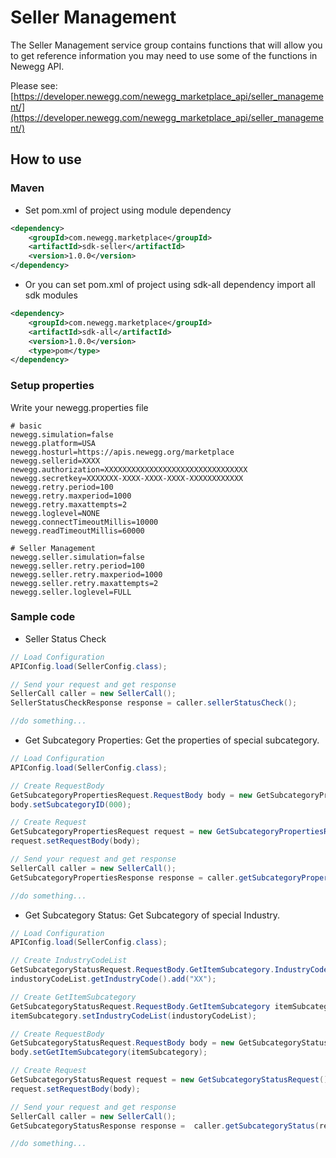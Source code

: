 # Seller Management
The Seller Management service group contains functions that will allow you to get reference information you may need to use some of the functions in Newegg API.

Please see: [https://developer.newegg.com/newegg_marketplace_api/seller_management/](https://developer.newegg.com/newegg_marketplace_api/seller_management/)

## How to use
### Maven
- Set pom.xml of project using module dependency
```xml
<dependency>
    <groupId>com.newegg.marketplace</groupId>
    <artifactId>sdk-seller</artifactId>
    <version>1.0.0</version>
</dependency>
```

- Or you can set pom.xml of project using sdk-all dependency import all sdk modules
```xml
<dependency>
    <groupId>com.newegg.marketplace</groupId>
    <artifactId>sdk-all</artifactId>
    <version>1.0.0</version>
    <type>pom</type>
</dependency>
```

### Setup properties
Write your newegg.properties file
```properties
# basic
newegg.simulation=false
newegg.platform=USA
newegg.hosturl=https://apis.newegg.org/marketplace
newegg.sellerid=XXXX
newegg.authorization=XXXXXXXXXXXXXXXXXXXXXXXXXXXXXXXX
newegg.secretkey=XXXXXXX-XXXX-XXXX-XXXX-XXXXXXXXXXXX
newegg.retry.period=100
newegg.retry.maxperiod=1000
newegg.retry.maxattempts=2
newegg.loglevel=NONE
newegg.connectTimeoutMillis=10000
newegg.readTimeoutMillis=60000

# Seller Management
newegg.seller.simulation=false
newegg.seller.retry.period=100
newegg.seller.retry.maxperiod=1000
newegg.seller.retry.maxattempts=2
newegg.seller.loglevel=FULL
```

### Sample code
- Seller Status Check
```java
// Load Configuration
APIConfig.load(SellerConfig.class);

// Send your request and get response
SellerCall caller = new SellerCall();
SellerStatusCheckResponse response = caller.sellerStatusCheck();

//do something...
```

- Get Subcategory Properties: Get the properties of special subcategory.
```java
// Load Configuration
APIConfig.load(SellerConfig.class);

// Create RequestBody
GetSubcategoryPropertiesRequest.RequestBody body = new GetSubcategoryPropertiesRequest.RequestBody();
body.setSubcategoryID(000);

// Create Request
GetSubcategoryPropertiesRequest request = new GetSubcategoryPropertiesRequest();
request.setRequestBody(body);

// Send your request and get response
SellerCall caller = new SellerCall();
GetSubcategoryPropertiesResponse response = caller.getSubcategoryProperties(request);

//do something...
```

- Get Subcategory Status: Get Subcategory of special Industry.
```java
// Load Configuration
APIConfig.load(SellerConfig.class);

// Create IndustryCodeList
GetSubcategoryStatusRequest.RequestBody.GetItemSubcategory.IndustryCodeList industoryCodeList = new GetSubcategoryStatusRequest.RequestBody.GetItemSubcategory.IndustryCodeList();
industoryCodeList.getIndustryCode().add("XX");

// Create GetItemSubcategory
GetSubcategoryStatusRequest.RequestBody.GetItemSubcategory itemSubcategory = new GetSubcategoryStatusRequest.RequestBody.GetItemSubcategory();
itemSubcategory.setIndustryCodeList(industoryCodeList);

// Create RequestBody
GetSubcategoryStatusRequest.RequestBody body = new GetSubcategoryStatusRequest.RequestBody();
body.setGetItemSubcategory(itemSubcategory);

// Create Request
GetSubcategoryStatusRequest request = new GetSubcategoryStatusRequest();
request.setRequestBody(body);

// Send your request and get response
SellerCall caller = new SellerCall();
GetSubcategoryStatusResponse response =  caller.getSubcategoryStatus(request);

//do something...
```

